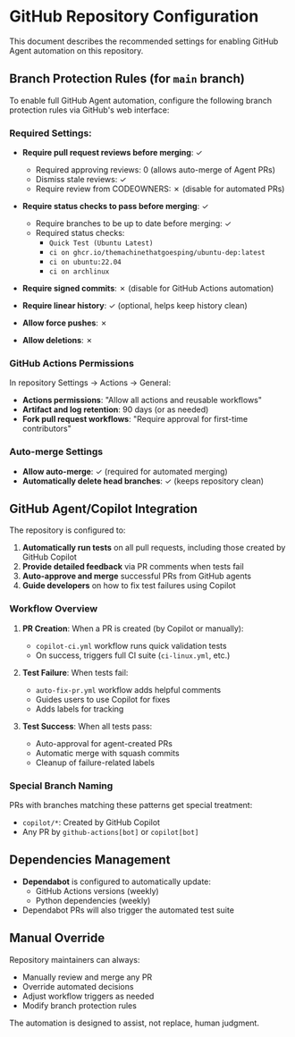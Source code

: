 # GitHub Repository Configuration

This document describes the recommended settings for enabling GitHub Agent automation on this repository.

## Branch Protection Rules (for `main` branch)

To enable full GitHub Agent automation, configure the following branch protection rules via GitHub's web interface:

### Required Settings:
- **Require pull request reviews before merging**: ✓
  - Required approving reviews: 0 (allows auto-merge of Agent PRs)
  - Dismiss stale reviews: ✓
  - Require review from CODEOWNERS: ✗ (disable for automated PRs)

- **Require status checks to pass before merging**: ✓
  - Require branches to be up to date before merging: ✓
  - Required status checks:
    - `Quick Test (Ubuntu Latest)`
    - `ci on ghcr.io/themachinethatgoesping/ubuntu-dep:latest`
    - `ci on ubuntu:22.04`
    - `ci on archlinux`

- **Require signed commits**: ✗ (disable for GitHub Actions automation)

- **Require linear history**: ✓ (optional, helps keep history clean)

- **Allow force pushes**: ✗

- **Allow deletions**: ✗

### GitHub Actions Permissions

In repository Settings → Actions → General:

- **Actions permissions**: "Allow all actions and reusable workflows"
- **Artifact and log retention**: 90 days (or as needed)
- **Fork pull request workflows**: "Require approval for first-time contributors"

### Auto-merge Settings

- **Allow auto-merge**: ✓ (required for automated merging)
- **Automatically delete head branches**: ✓ (keeps repository clean)

## GitHub Agent/Copilot Integration

The repository is configured to:

1. **Automatically run tests** on all pull requests, including those created by GitHub Copilot
2. **Provide detailed feedback** via PR comments when tests fail
3. **Auto-approve and merge** successful PRs from GitHub agents
4. **Guide developers** on how to fix test failures using Copilot

### Workflow Overview

1. **PR Creation**: When a PR is created (by Copilot or manually):
   - `copilot-ci.yml` workflow runs quick validation tests
   - On success, triggers full CI suite (`ci-linux.yml`, etc.)

2. **Test Failure**: When tests fail:
   - `auto-fix-pr.yml` workflow adds helpful comments
   - Guides users to use Copilot for fixes
   - Adds labels for tracking

3. **Test Success**: When all tests pass:
   - Auto-approval for agent-created PRs
   - Automatic merge with squash commits
   - Cleanup of failure-related labels

### Special Branch Naming

PRs with branches matching these patterns get special treatment:
- `copilot/*`: Created by GitHub Copilot
- Any PR by `github-actions[bot]` or `copilot[bot]`

## Dependencies Management

- **Dependabot** is configured to automatically update:
  - GitHub Actions versions (weekly)
  - Python dependencies (weekly)
- Dependabot PRs will also trigger the automated test suite

## Manual Override

Repository maintainers can always:
- Manually review and merge any PR
- Override automated decisions
- Adjust workflow triggers as needed
- Modify branch protection rules

The automation is designed to assist, not replace, human judgment.